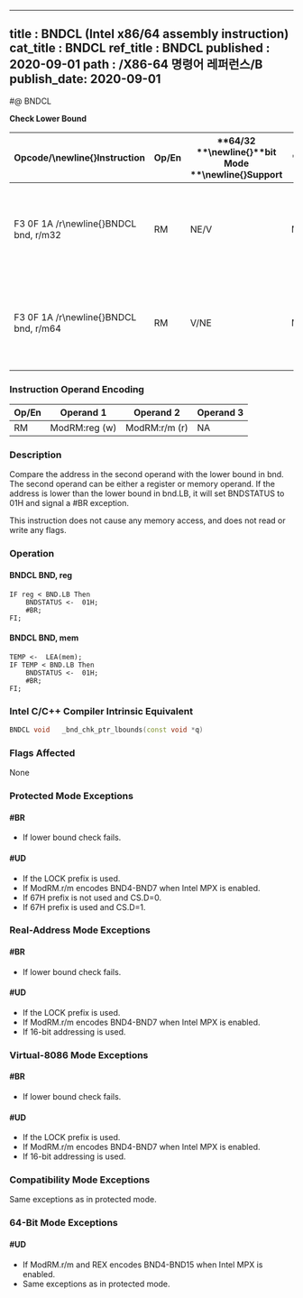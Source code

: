 ----------------------------
title : BNDCL (Intel x86/64 assembly instruction)
cat_title : BNDCL
ref_title : BNDCL
published : 2020-09-01
path : /X86-64 명령어 레퍼런스/B
publish_date: 2020-09-01
----------------------------
#@ BNDCL

**Check Lower Bound**

|**Opcode/**\newline{}**Instruction**|**Op/En**|**64/32 **\newline{}**bit Mode **\newline{}**Support**|**CPUID **\newline{}**Feature **\newline{}**Flag**|**Description**|
|------------------------------------|---------|------------------------------------------------------|--------------------------------------------------|---------------|
|F3 0F 1A /r\newline{}BNDCL bnd, r/m32|RM|NE/V|MPX|Generate a #BR if the address in r/m32 is lower than the lower bound in bnd.LB.|
|F3 0F 1A /r\newline{}BNDCL bnd, r/m64|RM|V/NE|MPX|Generate a #BR if the address in r/m64 is lower than the lower bound in bnd.LB.|
### Instruction Operand Encoding


|Op/En|Operand 1|Operand 2|Operand 3|
|-----|---------|---------|---------|
|RM|ModRM:reg (w)|ModRM:r/m (r)|NA|
### Description


Compare the address in the second operand with the lower bound in bnd. The second operand can be either a register or memory operand. If the address is lower than the lower bound in bnd.LB, it will set BNDSTATUS to 01H and signal a #BR exception.

This instruction does not cause any memory access, and does not read or write any flags. 


### Operation
#### BNDCL BND, reg
```info-verb
IF reg < BND.LB Then
    BNDSTATUS <-  01H; 
    #BR; 
FI;
```
#### BNDCL BND, mem
```info-verb
TEMP <-  LEA(mem); 
IF TEMP < BND.LB Then
    BNDSTATUS <-  01H; 
    #BR; 
FI;
```

### Intel C/C++ Compiler Intrinsic Equivalent

```cpp
BNDCL void   _bnd_chk_ptr_lbounds(const void *q)
```
### Flags Affected


None


### Protected Mode Exceptions

#### #BR
* If lower bound check fails.

#### #UD
* If the LOCK prefix is used.
* If ModRM.r/m encodes BND4-BND7 when Intel MPX is enabled.
* If 67H prefix is not used and CS.D=0.
* If 67H prefix is used and CS.D=1.

### Real-Address Mode Exceptions

#### #BR
* If lower bound check fails.

#### #UD
* If the LOCK prefix is used.
* If ModRM.r/m encodes BND4-BND7 when Intel MPX is enabled.
* If 16-bit addressing is used.

### Virtual-8086 Mode Exceptions

#### #BR
* If lower bound check fails.

#### #UD
* If the LOCK prefix is used.
* If ModRM.r/m encodes BND4-BND7 when Intel MPX is enabled.
* If 16-bit addressing is used.

### Compatibility Mode Exceptions



Same exceptions as in protected mode.


### 64-Bit Mode Exceptions

#### #UD
* If ModRM.r/m and REX encodes BND4-BND15 when Intel MPX is enabled.
* Same exceptions as in protected mode.
